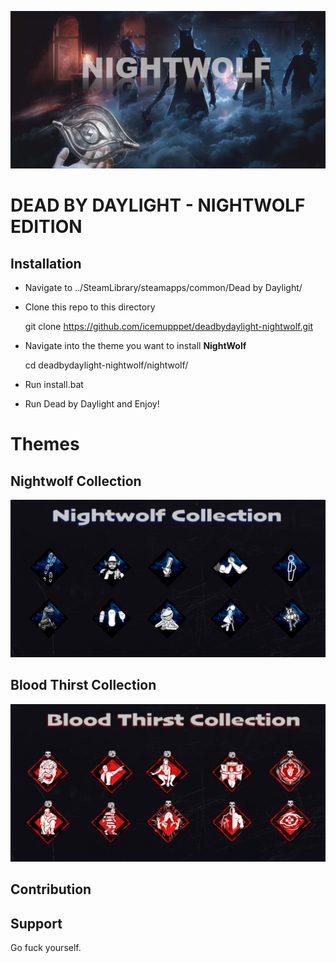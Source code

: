 ![Alt text](https://github.com/IceMupppet/deadbydaylight-nightwolf/blob/gh-pages/develop/assets/banner-DBD-NIGHTWOLF.png "nightwolf")
# DEAD BY DAYLIGHT - NIGHTWOLF EDITION

## Installation

 * Navigate to ../SteamLibrary/steamapps/common/Dead by Daylight/
 * Clone this repo to this directory
   
    git clone https://github.com/icemupppet/deadbydaylight-nightwolf.git

 * Navigate into the theme you want to install **NightWolf**

    cd deadbydaylight-nightwolf/nightwolf/

 * Run install.bat

 * Run Dead by Daylight and Enjoy! 
 
# Themes

## Nightwolf Collection
![Alt text](https://github.com/IceMupppet/deadbydaylight-nightwolf/blob/gh-pages/develop/assets/nightwolf-banner.png "nightwolf-banner")

## Blood Thirst Collection
![Alt text](https://github.com/IceMupppet/deadbydaylight-nightwolf/blob/gh-pages/develop/assets/bloodthirst-banner.png "nightwolf-banner")



## Contribution


## Support

Go fuck yourself.
